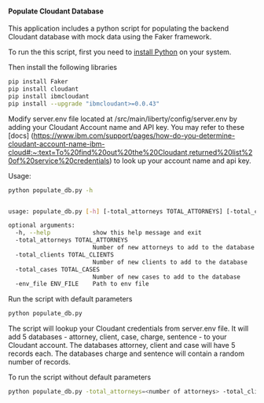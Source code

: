 #### Populate Cloudant Database

This application includes a python script for populating the backend Cloudant database with mock data using the Faker framework. 

To run the this script, first you need to [install Python](https://www.python.org/downloads/) on your system.

Then install the following libraries
```bash
pip install Faker
pip install cloudant
pip install ibmcloudant
pip install --upgrade "ibmcloudant>=0.0.43"
```

Modify server.env file located at /src/main/liberty/config/server.env by adding your Cloudant Account name and API key. You may refer to these [docs] 
(https://www.ibm.com/support/pages/how-do-you-determine-cloudant-account-name-ibm-cloud#:~:text=To%20find%20out%20the%20Cloudant,returned%20list%20of%20service%20credentials) to look up your account name and api key.
   

Usage:
```bash
python populate_db.py -h


usage: populate_db.py [-h] [-total_attorneys TOTAL_ATTORNEYS] [-total_clients TOTAL_CLIENTS] [-total_cases TOTAL_CASES] [-env_file ENV_FILE]

optional arguments:
  -h, --help            show this help message and exit
  -total_attorneys TOTAL_ATTORNEYS
                        Number of new attorneys to add to the database
  -total_clients TOTAL_CLIENTS
                        Number of new clients to add to the database
  -total_cases TOTAL_CASES
                        Number of new cases to add to the database
  -env_file ENV_FILE    Path to env file
```

Run the script with default parameters
```bash
python populate_db.py
```
The script will lookup your Cloudant credentials from server.env file. It will add 5 databases - attorney, client, case, charge, sentence - to your Cloudant account. The databases attorney, client and case will have 5 records each. The databases charge and sentence will contain a random number of records. 


To run the script without default parameters
```bash
python populate_db.py -total_attorneys=<number of attorneys> -total_clients=<number of clients> -total_cases=<number of cases> -env_file=<path/to/your/.env/file>
```


